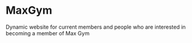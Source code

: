 # MaxGym
Dynamic website for current members and people who are interested in becoming a member of Max Gym
